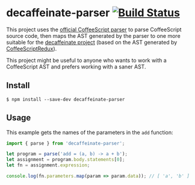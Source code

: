 # decaffeinate-parser [![Build Status](https://travis-ci.org/decaffeinate/decaffeinate-parser.svg?branch=master)](https://travis-ci.org/decaffeinate/decaffeinate-parser)

This project uses the [official CoffeeScript
parser](https://github.com/jashkenas/coffeescript) to parse CoffeeScript source
code, then maps the AST generated by the parser to one more suitable for the
[decaffeinate project](https://github.com/eventualbuddha/decaffeinate) (based on
the AST generated by
[CoffeeScriptRedux](https://github.com/michaelficarra/CoffeeScriptRedux)).

This project might be useful to anyone who wants to work with a CoffeeScript
AST and prefers working with a saner AST.

## Install

```
$ npm install --save-dev decaffeinate-parser
```

## Usage

This example gets the names of the parameters in the `add` function:

```js
import { parse } from 'decaffeinate-parser';

let program = parse('add = (a, b) -> a + b');
let assignment = program.body.statements[0];
let fn = assignment.expression;

console.log(fn.parameters.map(param => param.data)); // [ 'a', 'b' ]
```
